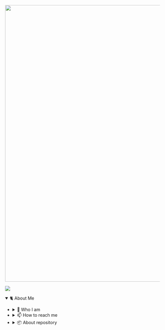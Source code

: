 <img src="https://user-images.githubusercontent.com/25022140/182437236-723b85ed-cd67-45ee-9ea1-f5dff4049ba5.png" width="900"/>

![][1]

<details open><summary>🐈 About Me</summary>

>

* <details><summary>👻 Who I am</summary>

  >

  * 💻 An ordinary software engineer

  </details>

* <details><summary>📫 How to reach me</summary>

  >
  * [**Telegram**][2] · [**Stack Overflow**][3]
  </details>
  
* <details><summary>📦 About repository</summary>

  >

  [![Readme Card](https://github-readme-stats.vercel.app/api/pin/?username=qaz7456&repo=compression-app)][4]
  [![Readme Card](https://github-readme-stats.vercel.app/api/pin/?username=qaz7456&repo=axios-concurrent-queue)][5]
  [![Readme Card](https://github-readme-stats.vercel.app/api/pin/?username=qaz7456&repo=image-compressor)][6]
  [![Readme Card](https://github-readme-stats.vercel.app/api/pin/?username=qaz7456&repo=dataset-generation)][7]

  </details>
  
</details>

[1]: https://komarev.com/ghpvc/?username=qaz7456&color=ac6030&style=for-the-badge
[2]: https://t.me/qaz7456
[3]: https://stackoverflow.com/users/12709613/ian
[4]: https://github.com/qaz7456/compression-app
[5]: https://github.com/qaz7456/axios-concurrent-queue
[6]: https://github.com/qaz7456/image-compressor
[7]: https://github.com/qaz7456/dataset-generation
